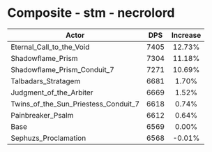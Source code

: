 # Composite - stm - necrolord
| Actor | DPS | Increase |
|---|:---:|:---:|
|Eternal_Call_to_the_Void|7405|12.73%|
|Shadowflame_Prism|7304|11.18%|
|Shadowflame_Prism_Conduit_7|7271|10.69%|
|Talbadars_Stratagem|6681|1.70%|
|Judgment_of_the_Arbiter|6669|1.52%|
|Twins_of_the_Sun_Priestess_Conduit_7|6618|0.74%|
|Painbreaker_Psalm|6612|0.64%|
|Base|6569|0.00%|
|Sephuzs_Proclamation|6568|-0.01%|
